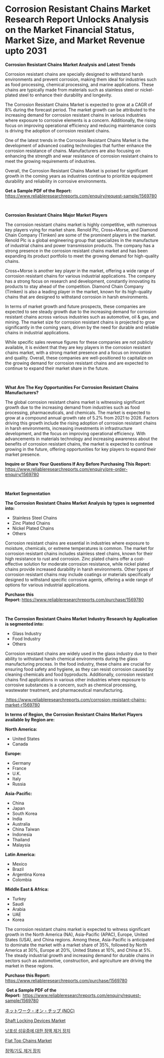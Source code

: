 <p><h1>Corrosion Resistant Chains Market Research Report Unlocks Analysis on the Market Financial Status, Market Size, and Market Revenue upto 2031</h1></p><p><strong>Corrosion Resistant Chains Market Analysis and Latest Trends</strong></p>
<p><p>Corrosion resistant chains are specially designed to withstand harsh environments and prevent corrosion, making them ideal for industries such as food processing, chemical processing, and marine applications. These chains are typically made from materials such as stainless steel or nickel-plated steel to enhance their durability and longevity.</p><p>The Corrosion Resistant Chains Market is expected to grow at a CAGR of 8% during the forecast period. The market growth can be attributed to the increasing demand for corrosion resistant chains in various industries where exposure to corrosive elements is a concern. Additionally, the rising focus on improving operational efficiency and reducing maintenance costs is driving the adoption of corrosion resistant chains.</p><p>One of the latest trends in the Corrosion Resistant Chains Market is the development of advanced coating technologies that further enhance the corrosion resistance of chains. Manufacturers are also focusing on enhancing the strength and wear resistance of corrosion resistant chains to meet the growing requirements of industries.</p><p>Overall, the Corrosion Resistant Chains Market is poised for significant growth in the coming years as industries continue to prioritize equipment durability and reliability in corrosive environments.</p></p>
<p><strong>Get a Sample PDF of the Report:&nbsp;</strong> <a href="https://www.reliableresearchreports.com/enquiry/request-sample/1569780">https://www.reliableresearchreports.com/enquiry/request-sample/1569780</a></p>
<p>&nbsp;</p>
<p><strong>Corrosion Resistant Chains Major Market Players</strong></p>
<p><p>The corrosion resistant chains market is highly competitive, with numerous key players vying for market share. Renold Plc, Cross+Morse, and Diamond Chain Company (Timken) are some of the prominent players in the market. Renold Plc is a global engineering group that specializes in the manufacture of industrial chains and power transmission products. The company has a strong presence in the corrosion resistant chains market and has been expanding its product portfolio to meet the growing demand for high-quality chains.</p><p>Cross+Morse is another key player in the market, offering a wide range of corrosion resistant chains for various industrial applications. The company has a strong focus on research and development, constantly innovating its products to stay ahead of the competition. Diamond Chain Company (Timken) is also a leading player in the market, known for its high-quality chains that are designed to withstand corrosion in harsh environments.</p><p>In terms of market growth and future prospects, these companies are expected to see steady growth due to the increasing demand for corrosion resistant chains across various industries such as automotive, oil & gas, and mining. The market size for corrosion resistant chains is projected to grow significantly in the coming years, driven by the need for durable and reliable chains in industrial applications.</p><p>While specific sales revenue figures for these companies are not publicly available, it is evident that they are key players in the corrosion resistant chains market, with a strong market presence and a focus on innovation and quality. Overall, these companies are well-positioned to capitalize on the growing demand for corrosion resistant chains and are expected to continue to expand their market share in the future.</p></p>
<p>&nbsp;</p>
<p><strong>What Are The Key Opportunities For Corrosion Resistant Chains Manufacturers?</strong></p>
<p><p>The global corrosion resistant chains market is witnessing significant growth due to the increasing demand from industries such as food processing, pharmaceuticals, and chemicals. The market is expected to grow at a compound annual growth rate of 5.2% from 2021 to 2026. Factors driving this growth include the rising adoption of corrosion resistant chains in harsh environments, increasing investments in infrastructure development, and the focus on improving operational efficiency. With advancements in materials technology and increasing awareness about the benefits of corrosion resistant chains, the market is expected to continue growing in the future, offering opportunities for key players to expand their market presence.</p></p>
<p><strong>Inquire or Share Your Questions If Any Before Purchasing This Report:</strong> <a href="https://www.reliableresearchreports.com/enquiry/pre-order-enquiry/1569780">https://www.reliableresearchreports.com/enquiry/pre-order-enquiry/1569780</a></p>
<p>&nbsp;</p>
<p><strong>Market Segmentation</strong></p>
<p><strong>The Corrosion Resistant Chains Market Analysis by types is segmented into:</strong></p>
<p><ul><li>Stainless Steel Chains</li><li>Zinc Plated Chains</li><li>Nickel Plated Chains</li><li>Others</li></ul></p>
<p><p>Corrosion resistant chains are essential in industries where exposure to moisture, chemicals, or extreme temperatures is common. The market for corrosion resistant chains includes stainless steel chains, known for their high resistance to rust and corrosion. Zinc plated chains offer a cost-effective solution for moderate corrosion resistance, while nickel plated chains provide increased durability in harsh environments. Other types of corrosion resistant chains may include coatings or materials specifically designed to withstand specific corrosive agents, offering a wide range of options for various industrial applications.</p></p>
<p><strong>Purchase this Report:&nbsp;</strong><a href="https://www.reliableresearchreports.com/purchase/1569780">https://www.reliableresearchreports.com/purchase/1569780</a></p>
<p>&nbsp;</p>
<p><strong>The Corrosion Resistant Chains Market Industry Research by Application is segmented into:</strong></p>
<p><ul><li>Glass Industry</li><li>Food Industry</li><li>Others</li></ul></p>
<p><p>Corrosion resistant chains are widely used in the glass industry due to their ability to withstand harsh chemical environments during the glass manufacturing process. In the food industry, these chains are crucial for ensuring food safety and hygiene, as they can resist corrosion caused by cleaning chemicals and food byproducts. Additionally, corrosion resistant chains find applications in various other industries where exposure to corrosive substances is a concern, such as chemical processing, wastewater treatment, and pharmaceutical manufacturing.</p></p>
<p><a href="https://www.reliableresearchreports.com/corrosion-resistant-chains-market-r1569780">&nbsp;https://www.reliableresearchreports.com/corrosion-resistant-chains-market-r1569780</a></p>
<p><strong>In terms of Region, the Corrosion Resistant Chains Market Players available by Region are:</strong></p>
<p>
    <p> <strong> North America: </strong>
        <ul>
            <li>United States</li>
            <li>Canada</li>
        </ul>
        </p> 
    <p> <strong> Europe: </strong>
        <ul>
            <li>Germany</li>
            <li>France</li>
            <li>U.K.</li>
            <li>Italy</li>
            <li>Russia</li>
        </ul>
        </p> 
    <p> <strong> Asia-Pacific: </strong>
        <ul>
            <li>China</li>
            <li>Japan</li>
            <li>South Korea</li>
            <li>India</li>
            <li>Australia</li>
            <li>China Taiwan</li>
            <li>Indonesia</li>
            <li>Thailand</li>
            <li>Malaysia</li>
        </ul>
        </p> 
    <p> <strong> Latin America: </strong>
        <ul>
            <li>Mexico</li>
            <li>Brazil</li>
            <li>Argentina Korea</li>
            <li>Colombia</li>
        </ul>
        </p> 
    <p> <strong> Middle East & Africa: </strong>
        <ul>
            <li>Turkey</li>
            <li>Saudi</li>
            <li>Arabia</li>
            <li>UAE</li>
            <li>Korea</li>
        </ul>
    </p>
    </p>
<p><p>The corrosion resistant chains market is expected to witness significant growth in the North America (NA), Asia-Pacific (APAC), Europe, United States (USA), and China regions. Among these, Asia-Pacific is anticipated to dominate the market with a market share of 35%, followed by North America at 30%, Europe at 20%, United States at 10%, and China at 5%. The steady industrial growth and increasing demand for durable chains in sectors such as automotive, construction, and agriculture are driving the market in these regions.</p></p>
<p><strong>Purchase this Report: </strong><a href="https://www.reliableresearchreports.com/purchase/1569780">https://www.reliableresearchreports.com/purchase/1569780</a></p>
<p>&nbsp;<strong>Get a Sample PDF of the Report:&nbsp;&nbsp;</strong><a href="https://www.reliableresearchreports.com/enquiry/request-sample/1569780">https://www.reliableresearchreports.com/enquiry/request-sample/1569780</a></p>
<p><strong></strong></p>
<p><p><a href="https://github.com/BrionnaBoyle/Market-Research-Report-List-1/blob/main/1515630108621.md">ネットワーク・オン・チップ (NOC)</a></p><p><a href="https://github.com/timeliteaut/Market-Research-Report-List-3/blob/main/shaft-locking-devices-market.md">Shaft Locking Devices Market</a></p><p><a href="https://github.com/msujons1512/Market-Research-Report-List-1/blob/main/4506762103384.md">낭포성 섬유증에 대한 점액 제거 장치</a></p><p><a href="https://github.com/seekum/Market-Research-Report-List-3/blob/main/flat-top-chains-market.md">Flat Top Chains Market</a></p><p><a href="https://github.com/admichael111/Market-Research-Report-List-1/blob/main/9188672103383.md">점액/기도 제거 장치</a></p></p>
